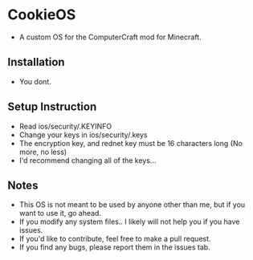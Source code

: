 # CookieOS
- A custom OS for the ComputerCraft mod for Minecraft.

## Installation
- You dont.

## Setup Instruction
- Read ios/security/.KEYINFO
- Change your keys in ios/security/.keys
- The encryption key, and rednet key must be 16 characters long (No more, no less)
- I'd recommend changing all of the keys...

## Notes
- This OS is not meant to be used by anyone other than me, but if you want to use it, go ahead.
- If you modify any system files.. I likely will not help you if you have issues.
- If you'd like to contribute, feel free to make a pull request.
- If you find any bugs, please report them in the issues tab.